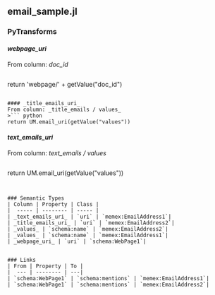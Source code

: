 ## email_sample.jl

### PyTransforms
#### _webpage_uri_
From column: _doc_id_
>``` python
return 'webpage/' + getValue("doc_id")
```

#### _title_emails_uri_
From column: _title_emails / values_
>``` python
return UM.email_uri(getValue("values"))
```

#### _text_emails_uri_
From column: _text_emails / values_
>``` python
return UM.email_uri(getValue("values"))
```


### Semantic Types
| Column | Property | Class |
|  ----- | -------- | ----- |
| _text_emails_uri_ | `uri` | `memex:EmailAddress1`|
| _title_emails_uri_ | `uri` | `memex:EmailAddress2`|
| _values_ | `schema:name` | `memex:EmailAddress2`|
| _values_ | `schema:name` | `memex:EmailAddress1`|
| _webpage_uri_ | `uri` | `schema:WebPage1`|


### Links
| From | Property | To |
|  --- | -------- | ---|
| `schema:WebPage1` | `schema:mentions` | `memex:EmailAddress1`|
| `schema:WebPage1` | `schema:mentions` | `memex:EmailAddress2`|
